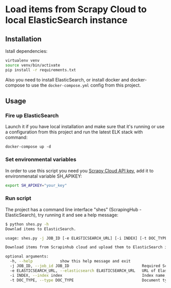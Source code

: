 # Load items from Scrapy Cloud to local ElasticSearch instance

## Installation
Istall dependencies:
```bash
virtualenv venv
source venv/bin/activate
pip install -r requirements.txt
```

Also you need to install ElasticSearch, or install docker and docker-compose to use the `docker-compose.yml` config from this project.
## Usage

### Fire up ElasticSearch
Launch it if you have local installation and make sure that it's running or use a configuration from this project and run the latest ELK stack with command:
```
docker-compose up -d
```

### Set environmental variables
In order to use this script you need you [Scrapy Cloud API key](https://app.scrapinghub.com/account/apikey), add it to environmenatal variable SH_APIKEY:
```bash
export SH_APIKEY="your_key"
```

### Run script
The project has a command line interface "shes" (ScrapingHub - ElasticSearch), try running it and see a help message:
```bash
$ python shes.py -h
Downlad items to ElasticSearch.

usage: shes.py -j JOB_ID [-e ELASTICSEARCH_URL] [-i INDEX] [-t DOC_TYPE] [-h]

Download items from Scrapinhub cloud and upload them to ElasticSearch index.

optional arguments:
  -h, --help            show this help message and exit
  -j JOB_ID, --job_id JOB_ID                                Required Scrapy Cloud job idetentifier
  -e ELASTICSEARCH_URL, --elasticsearch ELASTICSEARCH_URL   URL of ElasticSearch instance, [default: localhost:9200]
  -i INDEX, --index index                                   Index name, defaults to job_id
  -t DOC_TYPE, --type DOC_TYPE                              Document type, [default: product]

```
